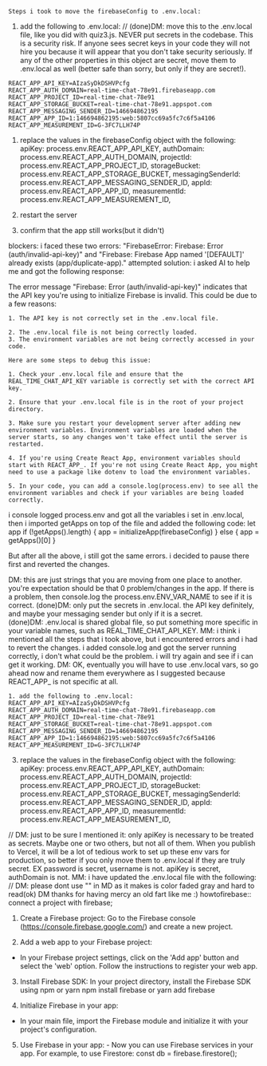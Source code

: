     Steps i took to move the firebaseConfig to .env.local:
  1. add the following to .env.local:
   // (done)DM: move this to the .env.local file, like you did with quiz3.js. NEVER put secrets in the codebase. This is a security risk. If anyone sees secret keys in your code they will not hire you because it will appear that you don't take security seriously. If any of the other properties in this object are secret, move them to .env.local as well (better safe than sorry, but only if they are secret!).

    REACT_APP_API_KEY=AIzaSyDkDSHVPcfg
    REACT_APP_AUTH_DOMAIN=real-time-chat-78e91.firebaseapp.com
    REACT_APP_PROJECT_ID=real-time-chat-78e91
    REACT_APP_STORAGE_BUCKET=real-time-chat-78e91.appspot.com
    REACT_APP_MESSAGING_SENDER_ID=146694862195
    REACT_APP_APP_ID=1:146694862195:web:5807cc69a5fc7c6f5a4106
    REACT_APP_MEASUREMENT_ID=G-3FC7LLH74P

  1. replace the values in the firebaseConfig object with the following:
    apiKey: process.env.REACT_APP_API_KEY,
    authDomain: process.env.REACT_APP_AUTH_DOMAIN,
    projectId: process.env.REACT_APP_PROJECT_ID,
    storageBucket: process.env.REACT_APP_STORAGE_BUCKET,
    messagingSenderId: process.env.REACT_APP_MESSAGING_SENDER_ID,
    appId: process.env.REACT_APP_APP_ID,
    measurementId: process.env.REACT_APP_MEASUREMENT_ID,

  2. restart the server
  3. confirm that the app still works(but it didn't)

  blockers: i faced these two errors: "FirebaseError: Firebase: Error (auth/invalid-api-key)" and "Firebase: Firebase App named '[DEFAULT]' already exists (app/duplicate-app)."
  attempted solution: i asked AI to help me and got the following response:

  The error message "Firebase: Error (auth/invalid-api-key)" indicates that the API key you're using to initialize Firebase is invalid. This could be due to a few reasons:

    1. The API key is not correctly set in the .env.local file.

    2. The .env.local file is not being correctly loaded.
    3. The environment variables are not being correctly accessed in your code.

    Here are some steps to debug this issue:

    1. Check your .env.local file and ensure that the REAL_TIME_CHAT_API_KEY variable is correctly set with the correct API key.

    2. Ensure that your .env.local file is in the root of your project directory.

    3. Make sure you restart your development server after adding new environment variables. Environment variables are loaded when the server starts, so any changes won't take effect until the server is restarted.

    4. If you're using Create React App, environment variables should start with REACT_APP_. If you're not using Create React App, you might need to use a package like dotenv to load the environment variables.

    5. In your code, you can add a console.log(process.env) to see all the environment variables and check if your variables are being loaded correctly.
i console logged process.env and got all the variables i set in .env.local, then i imported getApps on top of the file and added the following code:
  let app
  if (!getApps().length) {
    app = initializeApp(firebaseConfig)
  } else {
    app = getApps()[0]
  }

  But after all the above, i still got the same errors. i decided to pause there first and reverted the changes.

  DM: this are just strings that you are moving from one place to another. you're expectation should be that 0 problem/changes in the app. If there is a problem, then console.log the process.env.ENV_VAR_NAME to see if it is correct. 
  (done)DM: only put the secrets in .env.local. the API key definitely, and maybe your messaging sender but only if it is a secret.  
  (done)DM: .env.local is shared global file, so put something more specific in your variable names, such as REAL_TIME_CHAT_API_KEY. MM: i think i mentioned all the steps that i took above, but i encountered errors and i had to revert the changes. i added console.log and got the server running correctly, i don't what could be the problem. i will try again and see if i can get it working. DM: OK, eventually you will have to use .env.local vars, so go ahead now and rename them everywhere as I suggested because REACT_APP_ is not specific at all.

    1. add the following to .env.local:
    REACT_APP_API_KEY=AIzaSyDkDSHVPcfg
    REACT_APP_AUTH_DOMAIN=real-time-chat-78e91.firebaseapp.com
    REACT_APP_PROJECT_ID=real-time-chat-78e91
    REACT_APP_STORAGE_BUCKET=real-time-chat-78e91.appspot.com
    REACT_APP_MESSAGING_SENDER_ID=146694862195
    REACT_APP_APP_ID=1:146694862195:web:5807cc69a5fc7c6f5a4106
    REACT_APP_MEASUREMENT_ID=G-3FC7LLH74P

  3. replace the values in the firebaseConfig object with the following:
    apiKey: process.env.REACT_APP_API_KEY,
    authDomain: process.env.REACT_APP_AUTH_DOMAIN,
    projectId: process.env.REACT_APP_PROJECT_ID,
    storageBucket: process.env.REACT_APP_STORAGE_BUCKET,
    messagingSenderId: process.env.REACT_APP_MESSAGING_SENDER_ID,
    appId: process.env.REACT_APP_APP_ID,
    measurementId: process.env.REACT_APP_MEASUREMENT_ID,
 
  // DM: just to be sure I mentioned it: only apiKey is necessary to be treated as secrets. Maybe one or two others, but not all of them. When you publish to Vercel, it will be a lot of tedious work to set up these env vars for production, so better if you only move them to .env.local if they are truly secret. EX password is secret, username is not. apiKey is secret, authDomain is not. MM: i have updated the .env.local file with the following:
// DM: please dont use "<!-- -->" in MD as it makes is color faded gray and hard to read(ok) DM thanks for having mercy an old fart like me :)
 howtofirebase:: connect a project with firebase;

  1. Create a Firebase project: Go to the Firebase console (https://console.firebase.google.com/) and create a new project.

  2. Add a web app to your Firebase project: 
   - In your Firebase project settings, click on the 'Add app' button and select the 'web' option. Follow the instructions to register your web app.

  3. Install Firebase SDK: In your project directory, install the Firebase SDK using npm or yarn
     npm install firebase
  or
     yarn add firebase

  4. Initialize Firebase in your app: 
   - In your main file, import the Firebase module and initialize it with your project's configuration.
  5. Use Firebase in your app: 
    - Now you can use Firebase services in your app. For example, to use Firestore:
       const db = firebase.firestore();
  

